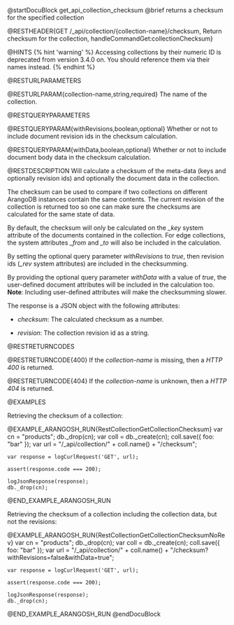 
@startDocuBlock get_api_collection_checksum
@brief returns a checksum for the specified collection

@RESTHEADER{GET /_api/collection/{collection-name}/checksum, Return checksum for the collection, handleCommandGet:collectionChecksum}

@HINTS
{% hint 'warning' %}
Accessing collections by their numeric ID is deprecated from version 3.4.0 on.
You should reference them via their names instead.
{% endhint %}

@RESTURLPARAMETERS

@RESTURLPARAM{collection-name,string,required}
The name of the collection.

@RESTQUERYPARAMETERS

@RESTQUERYPARAM{withRevisions,boolean,optional}
Whether or not to include document revision ids in the checksum calculation.

@RESTQUERYPARAM{withData,boolean,optional}
Whether or not to include document body data in the checksum calculation.

@RESTDESCRIPTION
Will calculate a checksum of the meta-data (keys and optionally revision ids) and
optionally the document data in the collection.

The checksum can be used to compare if two collections on different ArangoDB
instances contain the same contents. The current revision of the collection is
returned too so one can make sure the checksums are calculated for the same
state of data.

By default, the checksum will only be calculated on the *_key* system attribute
of the documents contained in the collection. For edge collections, the system
attributes *_from* and *_to* will also be included in the calculation.

By setting the optional query parameter *withRevisions* to *true*, then revision
ids (*_rev* system attributes) are included in the checksumming.

By providing the optional query parameter *withData* with a value of *true*,
the user-defined document attributes will be included in the calculation too.
**Note**: Including user-defined attributes will make the checksumming slower.

The response is a JSON object with the following attributes:

- *checksum*: The calculated checksum as a number.

- *revision*: The collection revision id as a string.

@RESTRETURNCODES

@RESTRETURNCODE{400}
If the *collection-name* is missing, then a *HTTP 400* is
returned.

@RESTRETURNCODE{404}
If the *collection-name* is unknown, then a *HTTP 404*
is returned.

@EXAMPLES

Retrieving the checksum of a collection:

@EXAMPLE_ARANGOSH_RUN{RestCollectionGetCollectionChecksum}
    var cn = "products";
    db._drop(cn);
    var coll = db._create(cn);
    coll.save({ foo: "bar" });
    var url = "/_api/collection/" + coll.name() + "/checksum";

    var response = logCurlRequest('GET', url);

    assert(response.code === 200);

    logJsonResponse(response);
    db._drop(cn);
@END_EXAMPLE_ARANGOSH_RUN

Retrieving the checksum of a collection including the collection data,
but not the revisions:

@EXAMPLE_ARANGOSH_RUN{RestCollectionGetCollectionChecksumNoRev}
    var cn = "products";
    db._drop(cn);
    var coll = db._create(cn);
    coll.save({ foo: "bar" });
    var url = "/_api/collection/" + coll.name() + "/checksum?withRevisions=false&withData=true";

    var response = logCurlRequest('GET', url);

    assert(response.code === 200);

    logJsonResponse(response);
    db._drop(cn);
@END_EXAMPLE_ARANGOSH_RUN
@endDocuBlock
